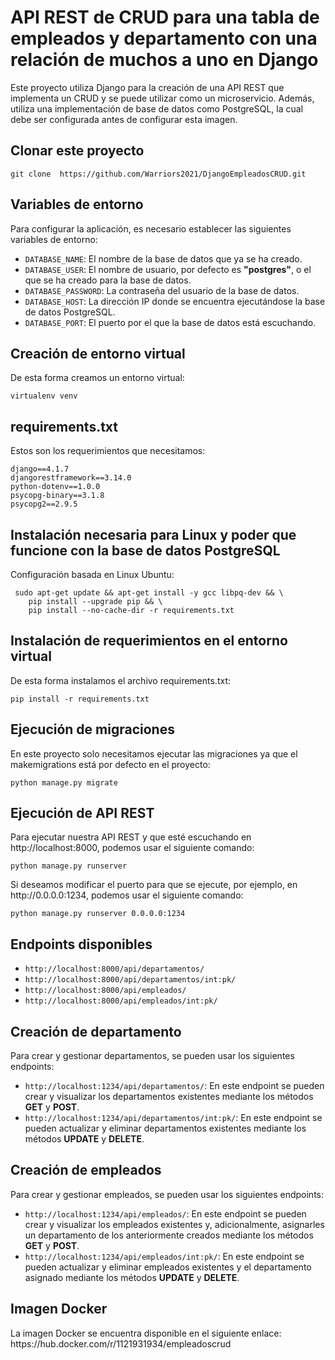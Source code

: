 <h1>API REST de CRUD para una tabla de empleados y departamento con una relación de muchos a uno en Django</h1>
<p>Este proyecto utiliza Django para la creación de una API REST que implementa un CRUD y se puede utilizar como un microservicio. Además, utiliza una implementación de base de datos como PostgreSQL, la cual debe ser configurada antes de configurar esta imagen.</p>

<h2>Clonar este proyecto</h2>

<pre><code>git clone  https://github.com/Warriors2021/DjangoEmpleadosCRUD.git
</code></pre>

<h2>Variables de entorno</h2>
<p>Para configurar la aplicación, es necesario establecer las siguientes variables de entorno:</p>
<ul>
  <li><code>DATABASE_NAME</code>: El nombre de la base de datos que ya se ha creado.</li>
  <li><code>DATABASE_USER</code>: El nombre de usuario, por defecto es <strong>"postgres"</strong>, o el que se ha creado para la base de datos.</li>
  <li><code>DATABASE_PASSWORD</code>: La contraseña del usuario de la base de datos.</li>
  <li><code>DATABASE_HOST</code>: La dirección IP donde se encuentra ejecutándose la base de datos PostgreSQL.</li>
  <li><code>DATABASE_PORT</code>: El puerto por el que la base de datos está escuchando.</li>
</ul>

<h2>Creación de entorno virtual</h2>

<p>De esta forma creamos un entorno virtual:</p>

<pre><code>virtualenv venv
</code></pre>

<h2>requirements.txt</h2>

<p>Estos son los requerimientos que necesitamos:</p>

<pre><code>django==4.1.7
djangorestframework==3.14.0
python-dotenv==1.0.0
psycopg-binary==3.1.8
psycopg2==2.9.5
</code></pre>

<h2>Instalación necesaria para Linux y poder que funcione con la base de datos PostgreSQL</h2>

<p>Configuración basada en Linux Ubuntu:</p>

<pre><code> sudo apt-get update && apt-get install -y gcc libpq-dev && \
    pip install --upgrade pip && \
    pip install --no-cache-dir -r requirements.txt
</code></pre>

<h2>Instalación de requerimientos en el entorno virtual</h2>

<p>De esta forma instalamos el archivo requirements.txt:</p>

<pre><code>pip install -r requirements.txt
</code></pre>

<h2>Ejecución de migraciones</h2>

<p>En este proyecto solo necesitamos ejecutar las migraciones ya que el makemigrations está por defecto en el proyecto:</p>

<pre><code>python manage.py migrate
</code></pre>


<h2>Ejecución de API REST</h2>
<p>Para ejecutar nuestra API REST y que esté escuchando en http://localhost:8000, podemos usar el siguiente comando:</p>
<pre><code>python manage.py runserver
</code></pre>
<p>Si deseamos modificar el puerto para que se ejecute, por ejemplo, en http://0.0.0.0:1234, podemos usar el siguiente comando:</p>
<pre><code>python manage.py runserver 0.0.0.0:1234
</code></pre>
<h2>Endpoints disponibles</h2>
<ul>
  <li><code>http://localhost:8000/api/departamentos/</code></li>
  <li><code>http://localhost:8000/api/departamentos/int:pk/</code></li>
  <li><code>http://localhost:8000/api/empleados/</code></li>
  <li><code>http://localhost:8000/api/empleados/int:pk/</code></li>
</ul>
<h2>Creación de departamento</h2>
<p>Para crear y gestionar departamentos, se pueden usar los siguientes endpoints:</p>
<ul>
  <li><code>http://localhost:1234/api/departamentos/</code>: En este endpoint se pueden crear y visualizar los departamentos existentes mediante los métodos <strong>GET</strong> y <strong>POST</strong>.</li>
  <li><code>http://localhost:1234/api/departamentos/int:pk/</code>: En este endpoint se pueden actualizar y eliminar departamentos existentes mediante los métodos <strong>UPDATE</strong> y <strong>DELETE</strong>.</li>
</ul>
<h2>Creación de empleados</h2>
<p>Para crear y gestionar empleados, se pueden usar los siguientes endpoints:</p>
<ul>
  <li><code>http://localhost:1234/api/empleados/</code>: En este endpoint se pueden crear y visualizar los empleados existentes y, adicionalmente, asignarles un departamento de los anteriormente creados mediante los métodos <strong>GET</strong> y <strong>POST</strong>.</li>
  <li><code>http://localhost:1234/api/empleados/int:pk/</code>: En este endpoint se pueden actualizar y eliminar empleados existentes y el departamento asignado mediante los métodos <strong>UPDATE</strong> y <strong>DELETE</strong>.</li>
</ul>
<h2>Imagen Docker</h2>
<p>La imagen Docker se encuentra disponible en el siguiente enlace: https://hub.docker.com/r/1121931934/empleadoscrud</p>







